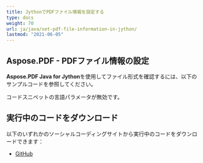 ```yaml
---
title: JythonでPDFファイル情報を設定する
type: docs
weight: 70
url: ja/java/set-pdf-file-information-in-jython/
lastmod: "2021-06-05"
---
```


## Aspose.PDF - PDFファイル情報の設定

**Aspose.PDF Java for Jython**を使用してファイル形式を確認するには、以下のサンプルコードを参照してください。

コードスニペットの言語パラメータが無効です。

## 実行中のコードをダウンロード

以下のいずれかのソーシャルコーディングサイトから実行中のコードをダウンロードできます：

- [GitHub](https://github.com/aspose-pdf/Aspose.PDF-for-Java/releases)